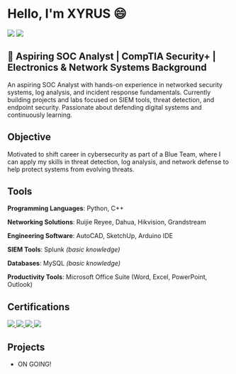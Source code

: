 # Hello, I'm XYRUS 😄  
<a href="https://www.linkedin.com/in/xyrus-toni-palacio-51144a31blacio"><img src="https://img.shields.io/badge/-LinkedIn-0072b1?&style=for-the-badge&logo=linkedin&logoColor=white" /></a>
<a href="https://www.facebook.com/xyrustoni.palacio.9"><img src="https://img.shields.io/badge/-Facebook-1877F2?style=for-the-badge&logo=facebook&logoColor=white" /></a>

## 🎯 Aspiring SOC Analyst | CompTIA Security+ | Electronics & Network Systems Background

An aspiring SOC Analyst with hands-on experience in networked security systems, log analysis, and incident response fundamentals. Currently building projects and labs focused on SIEM tools, threat detection, and endpoint security. Passionate about defending digital systems and continuously learning.

## Objective

Motivated to shift career in cybersecurity as part of a Blue Team, where I can apply my skills in threat detection, log analysis, and network defense to help protect systems from evolving threats.

## **Tools**

**Programming Languages**: Python, C++

**Networking Solutions**: Ruijie Reyee, Dahua, Hikvision, Grandstream

**Engineering Software**: AutoCAD, SketchUp, Arduino IDE

**SIEM Tools**: Splunk *(basic knowledge)*

**Databases**: MySQL *(basic knowledge)*

**Productivity Tools**: Microsoft Office Suite (Word, Excel, PowerPoint, Outlook)



## Certifications
<div>
  <a href="https://www.linkedin.com/in/xyrus-toni-palacio-51144a31blacio/details/certifications/1754391058095/single-media-viewer/?profileId=ACoAAFELql0B5CizUHXmOltj6qA0q2vOWy7_obY" target="_blank">
    <img src="https://img.shields.io/badge/-AWS%20Cloud%20Practitioner-FF9900?&style=for-the-badge&logo=amazonaws&logoColor=white" />
  </a>
  
  <a href="https://www.linkedin.com/in/xyrus-toni-palacio-51144a31blacio/details/certifications/1753928808093/single-media-viewer/?profileId=ACoAAFELql0B5CizUHXmOltj6qA0q2vOWy7_obY" target="_blank">
    <img src="https://img.shields.io/badge/-Security%2B-FF0000?&style=for-the-badge&logo=CompTIA&logoColor=white" />
  </a>

  <a href="https://www.linkedin.com/in/xyrus-toni-palacio-51144a31blacio/details/certifications/1753928934552/single-media-viewer/?profileId=ACoAAFELql0B5CizUHXmOltj6qA0q2vOWy7_obY" target="_blank">
    <img src="https://img.shields.io/badge/-Grandstream%20Networking%20Solution-0033A0?&style=for-the-badge&logoColor=white" />
  </a>

  <a href="https://www.credly.com/badges/5e1d1eff-5435-4911-a415-1b5ebcf79698/linked_in_profile" target="_blank">
    <img src="https://img.shields.io/badge/-Cisco%20Intro%20to%20Cybersecurity-1D63ED?&style=for-the-badge&logo=cisco&logoColor=white" />
  </a>
</div>

## Projects
- ON GOING!
